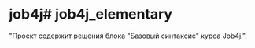 # job4j#   j o b 4 j _ e l e m e n t a r y 
 "Проект содержит решения блока "Базовый синтаксис" курса Job4j.".